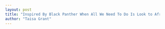 ```yaml
---
layout: post
title: "Inspired By Black Panther When All We Need To Do Is Look to Africa"
author: "Taisa Grant"
---
```




